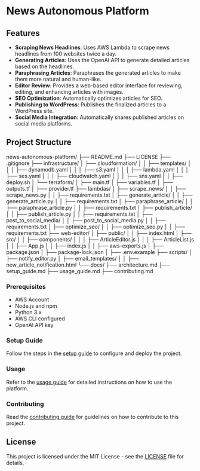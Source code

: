 # News Autonomous Platform

## Features

- **Scraping News Headlines**: Uses AWS Lambda to scrape news headlines from 100 websites twice a day.
- **Generating Articles**: Uses the OpenAI API to generate detailed articles based on the headlines.
- **Paraphrasing Articles**: Paraphrases the generated articles to make them more natural and human-like.
- **Editor Review**: Provides a web-based editor interface for reviewing, editing, and enhancing articles with images.
- **SEO Optimization**: Automatically optimizes articles for SEO.
- **Publishing to WordPress**: Publishes the finalized articles to a WordPress site.
- **Social Media Integration**: Automatically shares published articles on social media platforms.

## Project Structure

news-autonomous-platform/
├── README.md
├── LICENSE
├── .gitignore
├── infrastructure/
│   ├── cloudformation/
│   │   ├── templates/
│   │   │   ├── dynamodb.yaml
│   │   │   ├── s3.yaml
│   │   │   ├── lambda.yaml
│   │   │   ├── ses.yaml
│   │   │   ├── cloudwatch.yaml
│   │   │   ├── sns.yaml
│   │   ├── deploy.sh
│   └── terraform/
│       ├── main.tf
│       ├── variables.tf
│       ├── outputs.tf
│       ├── provider.tf
├── lambdas/
│   ├── scrape_news/
│   │   ├── scrape_news.py
│   │   ├── requirements.txt
│   ├── generate_article/
│   │   ├── generate_article.py
│   │   ├── requirements.txt
│   ├── paraphrase_article/
│   │   ├── paraphrase_article.py
│   │   ├── requirements.txt
│   ├── publish_article/
│   │   ├── publish_article.py
│   │   ├── requirements.txt
│   ├── post_to_social_media/
│   │   ├── post_to_social_media.py
│   │   ├── requirements.txt
│   ├── optimize_seo/
│   │   ├── optimize_seo.py
│   │   ├── requirements.txt
├── web-editor/
│   ├── public/
│   │   ├── index.html
│   ├── src/
│   │   ├── components/
│   │   │   ├── ArticleEditor.js
│   │   │   ├── ArticleList.js
│   │   ├── App.js
│   │   ├── index.js
│   │   ├── aws-exports.js
│   ├── package.json
│   ├── package-lock.json
│   ├── .env.example
├── scripts/
│   ├── notify_editor.py
│   ├── email_templates/
│   │   ├── new_article_notification.html
└── docs/
    ├── architecture.md
    ├── setup_guide.md
    ├── usage_guide.md
    ├── contributing.md



### Prerequisites

- AWS Account
- Node.js and npm
- Python 3.x
- AWS CLI configured
- OpenAI API key

### Setup Guide

Follow the steps in the [setup guide](docs/setup_guide.md) to configure and deploy the project.

### Usage

Refer to the [usage guide](docs/usage_guide.md) for detailed instructions on how to use the platform.

### Contributing

Read the [contributing guide](docs/contributing.md) for guidelines on how to contribute to this project.

## License

This project is licensed under the MIT License - see the [LICENSE](LICENSE) file for details.

